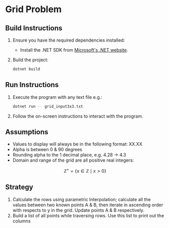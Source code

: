 # Grid Problem

## Build Instructions

1. Ensure you have the required dependencies installed:
    - Install the .NET SDK from [Microsoft's .NET website](https://dotnet.microsoft.com/download).

3. Build the project:
    ```bash
    dotnet build
    ```

## Run Instructions

1. Execute the program with any text file e.g.:
    ```bash
    dotnet run -- grid_input3x3.txt
    ```

2. Follow the on-screen instructions to interact with the program.

## Assumptions

- Values to display will always be in the following format: XX.XX
- Alpha is between 0 & 90 degrees
- Rounding alpha to the 1 decimal place, e.g. 4.28 -> 4.3
- Domain and range of the grid are all positive real integers:

$$
\mathbb{Z}^+ = \{ x \in \mathbb{Z} \mid x > 0 \}
$$

## Strategy
1) Calculate the rows using parametric Interpolation; calculate all the values between two known points A & B, then iterate in ascending order with respects to y in the grid. Update points A & B respectively.
2) Build a list of all points while traversing rows. Use this list to print out the columns


